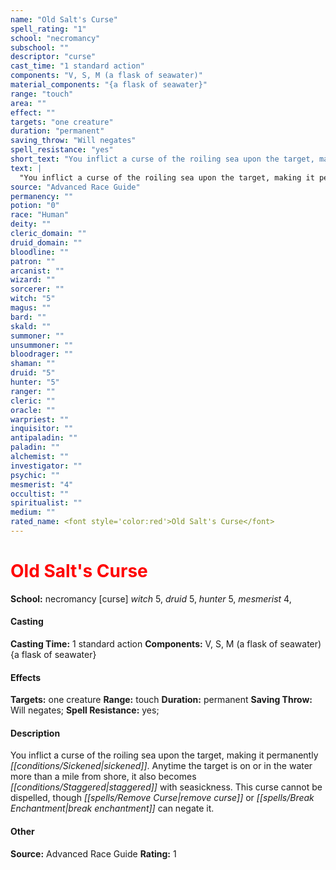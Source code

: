 ```yaml
---
name: "Old Salt's Curse"
spell_rating: "1"
school: "necromancy"
subschool: ""
descriptor: "curse"
cast_time: "1 standard action"
components: "V, S, M (a flask of seawater)"
material_components: "{a flask of seawater}"
range: "touch"
area: ""
effect: ""
targets: "one creature"
duration: "permanent"
saving_throw: "Will negates"
spell_resistance: "yes"
short_text: "You inflict a curse of the roiling sea upon the target, making it permanently si"
text: |
  "You inflict a curse of the roiling sea upon the target, making it permanently sickened. Anytime the target is on or in the water more than a mile from shore, it also becomes staggered with seasickness. This curse cannot be dispelled, though _remove curse_ or _break enchantment_ can negate it."
source: "Advanced Race Guide"
permanency: ""
potion: "0"
race: "Human"
deity: ""
cleric_domain: ""
druid_domain: ""
bloodline: ""
patron: ""
arcanist: ""
wizard: ""
sorcerer: ""
witch: "5"
magus: ""
bard: ""
skald: ""
summoner: ""
unsummoner: ""
bloodrager: ""
shaman: ""
druid: "5"
hunter: "5"
ranger: ""
cleric: ""
oracle: ""
warpriest: ""
inquisitor: ""
antipaladin: ""
paladin: ""
alchemist: ""
investigator: ""
psychic: ""
mesmerist: "4"
occultist: ""
spiritualist: ""
medium: ""
rated_name: <font style='color:red'>Old Salt's Curse</font>
---
```


# <font style='color:red'>Old Salt's Curse</font> 
**School:** necromancy [curse] 
_witch_ 5, _druid_ 5, _hunter_ 5, _mesmerist_ 4, 
#### Casting
**Casting Time:** 1 standard action
 **Components:** V, S, M (a flask of seawater) {a flask of seawater}
 #### Effects
**Targets:** one creature
**Range:** touch
**Duration:** permanent
**Saving Throw:** Will negates; **Spell Resistance:** yes; 
 #### Description
You inflict a curse of the roiling sea upon the target, making it permanently _[[conditions/Sickened|sickened]]_. Anytime the target is on or in the water more than a mile from shore, it also becomes _[[conditions/Staggered|staggered]]_ with seasickness. This curse cannot be dispelled, though _[[spells/Remove Curse|remove curse]]_ or _[[spells/Break Enchantment|break enchantment]]_ can negate it.

 #### Other
**Source:** Advanced Race Guide
**Rating:** 1
